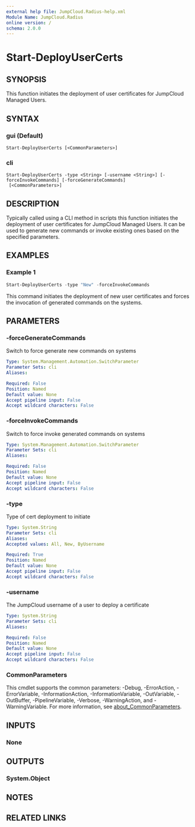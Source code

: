 ```yaml
---
external help file: JumpCloud.Radius-help.xml
Module Name: JumpCloud.Radius
online version: /
schema: 2.0.0
---
```


# Start-DeployUserCerts

## SYNOPSIS

This function initiates the deployment of user certificates for JumpCloud Managed Users.

## SYNTAX

### gui (Default)
```
Start-DeployUserCerts [<CommonParameters>]
```

### cli
```
Start-DeployUserCerts -type <String> [-username <String>] [-forceInvokeCommands] [-forceGenerateCommands]
 [<CommonParameters>]
```

## DESCRIPTION

Typically called using a CLI method in scripts this function initiates the deployment of user certificates for JumpCloud Managed Users. It can be used to generate new commands or invoke existing ones based on the specified parameters.

## EXAMPLES

### Example 1

```powershell
Start-DeployUserCerts -type "New" -forceInvokeCommands
```

This command initiates the deployment of new user certificates and forces the invocation of generated commands on the systems.

## PARAMETERS

### -forceGenerateCommands

Switch to force generate new commands on systems

```yaml
Type: System.Management.Automation.SwitchParameter
Parameter Sets: cli
Aliases:

Required: False
Position: Named
Default value: None
Accept pipeline input: False
Accept wildcard characters: False
```

### -forceInvokeCommands

Switch to force invoke generated commands on systems

```yaml
Type: System.Management.Automation.SwitchParameter
Parameter Sets: cli
Aliases:

Required: False
Position: Named
Default value: None
Accept pipeline input: False
Accept wildcard characters: False
```

### -type

Type of cert deployment to initiate

```yaml
Type: System.String
Parameter Sets: cli
Aliases:
Accepted values: All, New, ByUsername

Required: True
Position: Named
Default value: None
Accept pipeline input: False
Accept wildcard characters: False
```

### -username

The JumpCloud username of a user to deploy a certificate

```yaml
Type: System.String
Parameter Sets: cli
Aliases:

Required: False
Position: Named
Default value: None
Accept pipeline input: False
Accept wildcard characters: False
```

### CommonParameters
This cmdlet supports the common parameters: -Debug, -ErrorAction, -ErrorVariable, -InformationAction, -InformationVariable, -OutVariable, -OutBuffer, -PipelineVariable, -Verbose, -WarningAction, and -WarningVariable. For more information, see [about_CommonParameters](http://go.microsoft.com/fwlink/?LinkID=113216).

## INPUTS

### None
## OUTPUTS

### System.Object
## NOTES

## RELATED LINKS
